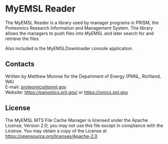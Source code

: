 # MyEMSL Reader

The MyEMSL Reader is a library used by manager programs in PRISM, the Proteomics Research Information and Management System.
The library allows the managers to push files into MyEMSL and later search for and retrieve the files

Also included is the MyEMSLDownloader console application.

## Contacts

Written by Matthew Monroe for the Department of Energy (PNNL, Richland, WA) \
E-mail: proteomics@pnnl.gov \
Website: https://panomics.pnl.gov/ or https://omics.pnl.gov

## License

The MyEMSL MTS File Cache Manager is licensed under the Apache License, Version 2.0; 
you may not use this file except in compliance with the License.  You may obtain 
a copy of the License at https://opensource.org/licenses/Apache-2.0
